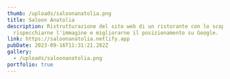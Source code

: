 ```yaml
---
thumb: /uploads/saloonanatolia.png
title: Saloon Anatolia
description: Ristrutturazione del sito web di un ristorante con lo scopo di
  rispecchiarne l'immagine e migliorarne il posizionamento su Google.
link: https://saloonanatolia.netlify.app
pubDate: 2023-09-16T11:31:21.282Z
gallery:
  - /uploads/saloonanatolia.png
portfolio: true
---
```

